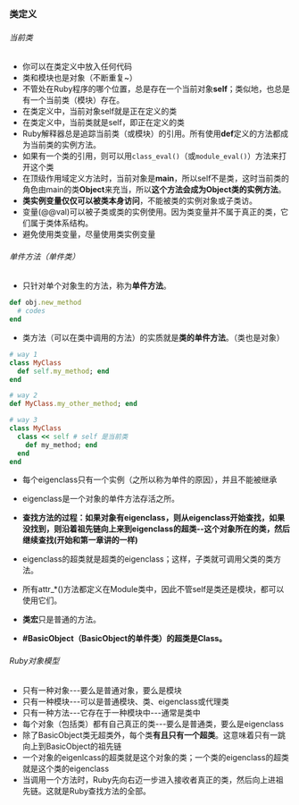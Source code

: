 ### 类定义

###### 当前类

* 你可以在类定义中放入任何代码
* 类和模块也是对象（不断重复~）
* 不管处在Ruby程序的哪个位置，总是存在一个当前对象**self**；类似地，也总是有一个当前类（模块）存在。
* 在类定义中，当前对象self就是正在定义的类
* 在类定义中，当前类就是self，即正在定义的类
* Ruby解释器总是追踪当前类（或模块）的引用。所有使用**def**定义的方法都成为当前类的实例方法。
* 如果有一个类的引用，则可以用`class_eval()`（或`module_eval()`）方法来打开这个类
* 在顶级作用域定义方法时，当前对象是**main**，所以self不是类，这时当前类的角色由main的类**Object**来充当，所以**这个方法会成为Object类的实例方法**。
* **类实例变量仅仅可以被类本身访问**，不能被类的实例对象或子类访。
* 变量(@@val)可以被子类或类的实例使用。因为类变量并不属于真正的类，它们属于类体系结构。
* 避免使用类变量，尽量使用类实例变量


###### 单件方法（单件类）

* 只针对单个对象生的方法，称为**单件方法**。
```ruby
def obj.new_method
  # codes
end
```
* 类方法（可以在类中调用的方法）的实质就是**类的单件方法**。（类也是对象）
```ruby
# way 1
class MyClass
  def self.my_method; end
end

# way 2
def MyClass.my_other_method; end

# way 3
class MyClass
  class << self # self 是当前类
    def my_method; end
  end
end
```
* 每个eigenclass只有一个实例（之所以称为单件的原因），并且不能被继承

* eigenclass是一个对象的单件方法存活之所。

* **查找方法的过程：如果对象有eigenclass，则从eigenclass开始查找，如果没找到，则沿着祖先链向上来到eigenclass的超类--这个对象所在的类，然后继续查找(开始和第一章讲的一样)**

* eigenclass的超类就是超类的eigenclass；这样，子类就可调用父类的类方法。

* 所有attr_*()方法都定义在Module类中，因此不管self是类还是模块，都可以使用它们。

* **类宏**只是普通的方法。
* **#BasicObject（BasicObject的单件类）的超类是Class。**

###### Ruby对象模型

* 只有一种对象---要么是普通对象，要么是模块
* 只有一种模块---可以是普通模块、类、eigenclass或代理类
* 只有一种方法---它存在于一种模块中---通常是类中
* 每个对象（包括类）都有自己真正的类---要么是普通类，要么是eigenclass
* 除了BasicObject类无超类外，每个类**有且只有一个超类**。这意味着只有一跳向上到BasicObject的祖先链
* 一个对象的eigenlcass的超类就是这个对象的类；一个类的eigenclass的超类就是这个类的eigenclass
* 当调用一个方法时，Ruby先向右迈一步进入接收者真正的类，然后向上进祖先链。这就是Ruby查找方法的全部。

